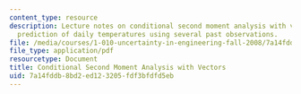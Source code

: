 ```yaml
---
content_type: resource
description: Lecture notes on conditional second moment analysis with vectors and
  prediction of daily temperatures using several past observations.
file: /media/courses/1-010-uncertainty-in-engineering-fall-2008/7a14fddb8bd2ed123205fdf3bfdfd5eb_app_16.pdf
file_type: application/pdf
resourcetype: Document
title: Conditional Second Moment Analysis with Vectors
uid: 7a14fddb-8bd2-ed12-3205-fdf3bfdfd5eb
---
```

